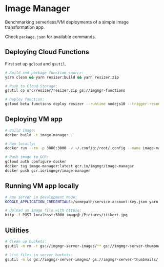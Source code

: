 # Image Manager

Benchmarking serverless/VM deployments of a simple image transformation app.

Check `package.json` for available commands.

## Deploying Cloud Functions

First set up `gcloud` and `gsutil`.

```bash
# Build and package function source:
yarn clean && yarn resizer:build && yarn resizer:zip

# Push to Cloud Storage:
gsutil cp src/resizer/resizer.zip gs://imgmgr-functions

# Deploy function:
gcloud beta functions deploy resizer --runtime nodejs10 --trigger-resource imgmgr-images --trigger-event google.storage.object.finalize --region us-east1 --source gs://imgmgr-functions/resizer.zip --service-account serverless@imgmgr.iam.gserviceaccount.com --entry-point resizer
```

## Deploying VM app

```bash
# Build image:
docker build -t image-manager .

# Run locally:
docker run --rm -p 3000:3000 -v ~/.config:/root/.config --name image-manager image-manager:latest

# Push image to GCR:
gcloud auth configure-docker
docker tag image-manager:latest gcr.io/imgmgr/image-manager
docker push gcr.io/imgmgr/image-manager
```

## Running VM app locally

```bash
# Run server in development mode:
GOOGLE_APPLICATION_CREDENTIALS=/somepath/service-account-key.json yarn server:dev

# Upload an image file with httpie:
http -f POST localhost:3000 image@~/Pictures/tiikeri.jpg
```

## Utilities

```bash
# Clean up buckets:
gsutil -m rm -r gs://imgmgr-server-images/** gs://imgmgr-server-thumbnails/** gs://imgmgr-server-sqips/** gs://imgmgr-images/** gs://imgmgr-thumbnails/**

# List files in server buckets:
gsutil -m ls gs://imgmgr-server-images/ gs://imgmgr-server-thumbnails/
```
